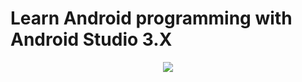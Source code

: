 # Learn Android programming with Android Studio 3.X
<center><a href="https://ngocminhtran.com/lap-trinh-android-trong-android-studio-3-x/" target="_blank"><img src="https://github.com/TranNgocMinh/Kotlin-and-Android/blob/master/CodeList/book_cover_android.png" align='center'/></a></center>
